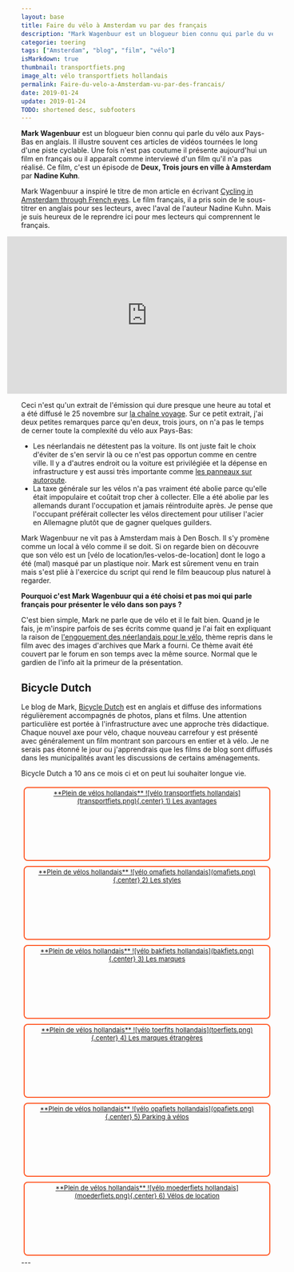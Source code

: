 ```yaml
---
layout: base
title: Faire du vélo à Amsterdam vu par des français
description: "Mark Wagenbuur est un blogueur bien connu qui parle du vélo aux Pays-Bas en anglais. Il illustre souvent ces articles de vidéos tournées le long d'une piste "
categorie: toering
tags: ["Amsterdam", "blog", "film", "vélo"]
isMarkdown: true
thumbnail: transportfiets.png
image_alt: vélo transportfiets hollandais
permalink: Faire-du-velo-a-Amsterdam-vu-par-des-francais/
date: 2019-01-24
update: 2019-01-24
TODO: shortened desc, subfooters
---
```


**Mark Wagenbuur** est un blogueur bien connu qui parle du vélo aux Pays-Bas en anglais. Il illustre souvent ces articles de vidéos tournées le long d'une piste cyclable. Une fois n'est pas coutume il présente aujourd'hui un film en français ou il apparaît comme interviewé d'un film qu'il n'a pas réalisé. Ce film, c'est un épisode de **Deux, Trois jours en ville à Amsterdam** par **Nadine Kuhn**.

Mark Wagenbuur a inspiré le titre de mon article en écrivant [Cycling in Amsterdam through French eyes](https://bicycledutch.wordpress.com/2019/01/23/cycling-in-amsterdam/). Le film français, il a pris soin de le sous-titrer en anglais pour ses lecteurs, avec l'aval de l'auteur Nadine Kuhn. Mais je suis heureux de le reprendre ici pour mes lecteurs qui comprennent le français.

<!-- HTML -->
<div style="display: flex; align-items: center; flex-direction: column;">
<iframe width="560" height="315" src="https://www.youtube.com/embed/4dmN7YR-NR4" frameborder="0" allow="accelerometer; autoplay; encrypted-media; gyroscope; picture-in-picture" allowfullscreen></iframe>
</div>
<!-- / HTML -->

Ceci n'est qu'un extrait de l'émission qui dure presque une heure au total et a été diffusé le 25 novembre sur [la chaîne voyage](https://www.unmondedaventures.fr/deux-trois-jours-en-ville-le-nouveau-city-tour-de-la-chaine-voyage/). Sur ce petit extrait, j'ai deux petites remarques parce qu'en deux, trois jours, on n'a pas le temps de cerner toute la complexité du vélo aux Pays-Bas:

* Les néerlandais ne détestent pas la voiture. Ils ont juste fait le choix d'éviter de s'en servir là ou ce n'est pas opportun comme en centre ville.  Il y a d'autres endroit ou la voiture est privilégiée et la dépense en infrastructure y est aussi très importante comme [les panneaux sur autoroute](/route-sous-surveillance).
* La taxe générale sur les vélos n'a pas vraiment été abolie parce qu'elle était impopulaire et coûtait trop cher à collecter. Elle a été abolie par les allemands durant l'occupation et jamais réintroduite après. Je pense que l'occupant préférait collecter les vélos directement pour utiliser l'acier en Allemagne plutôt que de gagner quelques guilders.

Mark Wagenbuur ne vit pas à Amsterdam mais à Den Bosch. Il s'y promène comme un local à vélo comme il se doit. Si on regarde bien on découvre que son vélo est un [vélo de location/les-velos-de-location] dont le logo a été (mal) masqué par un plastique noir. Mark est sûrement venu en train mais s'est plié à l'exercice du script qui rend le film beaucoup plus naturel à regarder.


**Pourquoi c'est Mark Wagenbuur qui a été choisi et pas moi qui parle français pour présenter le vélo dans son pays ?**

C'est bien simple, Mark ne parle que de vélo et il le fait bien. Quand je le fais, je m'inspire parfois de ses écrits comme quand je l'ai fait en expliquant la raison de [l'engouement des néerlandais pour le vélo](/comment-les-hollandais-sont-passes-au-velo), thème repris dans le film avec des images d'archives que Mark a fourni. Ce thème avait été couvert par le forum en son temps avec la même source. Normal que le gardien de l'info ait la primeur de la présentation.

## Bicycle Dutch

Le blog de Mark, [Bicycle Dutch](https://bicycledutch.wordpress.com) est en anglais et diffuse des informations régulièrement accompagnés de photos, plans et films. Une attention particulière est portée à l'infrastructure avec une approche très didactique. Chaque nouvel axe pour vélo, chaque nouveau carrefour y est présenté avec généralement un film montrant son parcours en entier et à vélo. Je ne serais pas étonné le jour ou j'apprendrais que les films de blog sont diffusés dans les municipalités avant les discussions de certains aménagements.

Bicycle Dutch a 10 ans ce mois ci et on peut lui souhaiter longue vie.


<!-- HTML -->
<div style="border:2px solid #FF5521; border-radius:8px; text-align:center; font-size:small; padding:2px 8px; float:left; margin:5px; height:140px;">
<a href="/plein-de-velos-hollandais" title="tout savoir sur la bicyclette aux Pays-Bas">
<!-- / HTML -->
**Plein de vélos hollandais**  
![vélo transportfiets hollandais](transportfiets.png){.center}  
1) Les avantages  
<!-- HTML -->
</a></div>
<!-- / HTML -->

<!-- HTML -->
<div style="border:2px solid #FF5521; border-radius:8px; text-align:center; font-size:small; padding:2px 8px; float:left; margin:5px; height:140px;">
<a href="/plein-de-velos" title="tout savoir sur la bicyclette aux Pays-Bas">
<!-- / HTML -->
**Plein de vélos hollandais**  
![vélo omafiets hollandais](omafiets.png){.center}  
2) Les styles
<!-- HTML -->
</a></div>
<!-- / HTML -->


<!-- HTML -->
<div style="border:2px solid #FF5521; border-radius:8px; text-align:center; font-size:small; padding:2px 8px; float:left; margin:5px; height:140px;">
<a href="/plein-de-velos-hollandais-3" title="tout savoir sur la bicyclette aux Pays-Bas">
<!-- / HTML -->
**Plein de vélos hollandais**  
![vélo bakfiets hollandais](bakfiets.png){.center}  
3) Les marques
<!-- HTML -->
</a></div>
<!-- / HTML -->

<!-- HTML -->
<div style="border:2px solid #FF5521; border-radius:8px; text-align:center; font-size:small; padding:2px 8px; float:left; margin:5px; height:140px;">
<a href="/plein-de-velos-pas-hollandais-4" title="tout savoir sur la bicyclette aux Pays-Bas">
<!-- / HTML -->
**Plein de vélos hollandais**  
![vélo toerfits hollandais](toerfiets.png){.center}  
4) Les marques étrangères
<!-- HTML -->
</a></div>
<!-- / HTML -->

<!-- HTML -->
<div style="border:2px solid #FF5521; border-radius:8px; text-align:center; font-size:small; padding:2px 8px; float:left; margin:5px; height:140px;">
<a href="/une-heure-sans-velo" title="tout savoir sur la bicyclette aux Pays-Bas">
<!-- / HTML -->
**Plein de vélos hollandais**  
![vélo opafiets hollandais](opafiets.png){.center}  
5) Parking à vélos
<!-- HTML -->
</a></div>
<!-- / HTML -->

<!-- HTML -->
<div style="border:2px solid #FF5521; border-radius:8px; text-align:center; font-size:small; padding:2px 8px; float:left; margin:5px; height:140px;">
<a href="/les-velos-de-location" title="tout savoir sur la bicyclette aux Pays-Bas">
<!-- / HTML -->
**Plein de vélos hollandais**  
![vélo moederfiets  hollandais](moederfiets.png){.center}  
6) Vélos de location
<!-- HTML -->
</a></div>
<!-- / HTML -->

<!-- HTML -->
<div style="clear:both;"></div>
<!-- / HTML -->
---
<!-- post notes:
https://bicycledutch.wordpress.com/2019/01/23/cycling-in-amsterdam/
Cycling in Amsterdam through French eyes
--->
